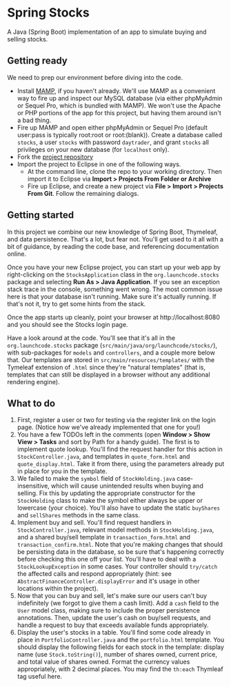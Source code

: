 # Spring Stocks
A Java (Spring Boot) implementation of an app to simulate buying and selling stocks.

## Getting ready
We need to prep our environment before diving into the code.
* Install [MAMP](https://www.mamp.info), if you haven't already. We'll use MAMP as a convenient way to fire up and inspect our MySQL database (via either phpMyAdmin or Sequel Pro, which is bundled with MAMP). We won't use the Apache or PHP portions of the app for this project, but having them around isn't a bad thing.
* Fire up MAMP and open either phpMyAdmin or Sequel Pro (default user:pass is typically root:root or root:(blank)). Create a database called `stocks`, a user `stocks` with password `daytrader`, and grant `stocks` all privileges on your new database (for `localhost` only).
* Fork the [project repository][stocks-repo]
* Import the project to Eclipse in one of the following ways.
    * At the command line, clone the repo to your working directory. Then import it to Eclipse via **Import > Projects From Folder or Archive**
    * Fire up Eclipse, and create a new project via **File > Import > Projects From Git**. Follow the remaining dialogs.

## Getting started
In this project we combine our new knowledge of Spring Boot, Thymeleaf, and data persistence. That's a lot, but fear not. You'll get used to it all with a bit of guidance, by reading the code base, and referencing documentation online.

Once you have your new Eclipse project, you can start up your web app by right-clicking on the `StocksApplication` class in the `org.launchcode.stocks` package and selecting **Run As > Java Application**. If you see an exception stack trace in the console, something went wrong. The most common issue here is that your database isn't running. Make sure it's actually running. If that's not it, try to get some hints from the stack.

Once the app starts up cleanly, point your browser at http://localhost:8080 and you should see the Stocks login page.

Have a look around at the code. You'll see that it's all in the `org.launchcode.stocks` package (`src/main/java/org/launchcode/stocks/`), with sub-packages for `models` and `controllers`, and a couple more below that. Our templates are stored in `src/main/resources/templates/` with the Tymeleaf extension of `.html` since they're "natural templates" (that is, templates that can still be displayed in a browser without any additional rendering engine).

## What to do
1. First, register a user or two for testing via the register link on the login page. (Notice how we've already implemented that one for you!)
2. You have a few TODOs left in the comments (open **Window > Show View > Tasks** and sort by Path for a handy guide). The first is to implement quote lookup. You'll find the request handler for this action in `StockController.java`, and templates in `quote_form.html` and  `quote_display.html`. Take it from there, using the parameters already put in place for you in the template.
3. We failed to make the `symbol` field of `StockHolding.java` case-insensitive, which will cause unintended results when buying and selling. Fix this by updating the appropriate constructor for the `StockHolding` class to make the symbol either always be upper or lowercase (your choice). You'll also have to update the static `buyShares` and `sellShares` methods in the same class.
4. Implement buy and sell. You'll find request handlers in `StockController.java`, relevant model methods in `StockHolding.java`, and a shared buy/sell template in `transaction_form.html` and `transaction_confirm.html`. Note that you're making changes that should be persisting data in the database, so be sure that's happening correctly before checking this one off your list. You'll have to deal with a `StockLookupException` in some cases. Your controller should `try/catch` the affected calls and respond appropriately (hint: see `AbstractFinanceController.displayError` and it's usage in other locations within the project).
5. Now that you can buy and sell, let's make sure our users can't buy indefinitely (we forgot to give them a cash limit). Add a `cash` field to the `User` model class, making sure to include the proper persistence annotations. Then, update the user's cash on buy/sell requests, and handle a request to buy that exceeds available funds appropriately.
6. Display the user's stocks in a table. You'll find some code already in place in `PortfolioController.java` and the `portfolio.html` template. You should display the following fields for each stock in the template: display name (use `Stock.toString()`), number of shares owned, current price, and total value of shares owned. Format the currency values appropriately, with 2 decimal places. You may find the `th:each` Thymleaf tag useful here.

[stocks-repo]: https://github.com/LaunchCodeEducation/spring-stocks
